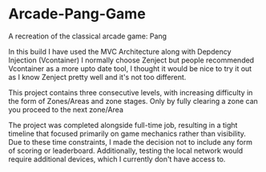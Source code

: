 # Arcade-Pang-Game
A recreation of the classical arcade game: Pang

In this build I have used the MVC Architecture along with Depdency Injection (Vcontainer)
I normally choose Zenject but people recommended Vcontainer as a more upto date tool,
I thought it would be nice to try it out as I know Zenject pretty well and it's not too different.

This project contains three consecutive levels, with increasing difficulty in the form of Zones/Areas and zone stages.
Only by fully clearing a zone can you proceed to the next zone/Area

The project was completed alongside full-time job, resulting in a tight timeline that focused primarily on game mechanics rather than visibility.
Due to these time constraints, I made the decision not to include any form of scoring or leaderboard.
Additionally, testing the local network would require additional devices, which I currently don't have access to.
